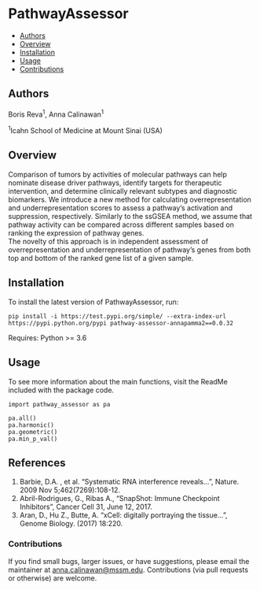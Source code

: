 # PathwayAssessor

- [Authors](#authors)
- [Overview](#Overview)
- [Installation](#installation)
- [Usage](#usage)
- [Contributions](#contributions)

## Authors
Boris Reva<sup>1</sup>, Anna Calinawan<sup>1</sup>

<sup>1</sup>Icahn School of Medicine at Mount Sinai (USA)

## Overview

Comparison of tumors by activities of molecular pathways can help nominate disease driver pathways, 
identify targets for therapeutic intervention, and determine clinically relevant subtypes and diagnostic biomarkers. 
We introduce a new method for calculating overrepresentation and underrepresentation scores to assess a pathway’s 
activation and suppression, respectively. Similarly to the ssGSEA method, we assume that pathway activity can 
be compared across different samples based on ranking the expression of pathway genes.  
The novelty of this approach is in independent assessment of overrepresentation and underrepresentation of pathway’s 
genes from both top and bottom of the ranked gene list of a given sample.


## Installation

To install the latest version of PathwayAssessor, run:

```
pip install -i https://test.pypi.org/simple/ --extra-index-url https://pypi.python.org/pypi pathway-assessor-annapamma2==0.0.32

```
Requires: Python >= 3.6

## Usage
To see more information about the main functions, visit the ReadMe included with the package code.

```
import pathway_assessor as pa

pa.all()
pa.harmonic()
pa.geometric()
pa.min_p_val()
```


## References 
1. Barbie, D.A. , et al. “Systematic RNA interference reveals…”,  Nature. 2009 Nov 5;462(7269):108-12.
2. Abril-Rodrigues, G., Ribas A., “SnapShot: Immune Checkpoint Inhibitors”, Cancer Cell 31, June 12, 2017.
3. Aran, D., Hu Z., Butte, A. “xCell: digitally portraying the tissue…”, Genome Biology. (2017) 18:220. 

### Contributions

If you find small bugs, larger issues, or have suggestions, please email the maintainer at <anna.calinawan@mssm.edu>.
Contributions (via pull requests or otherwise) are welcome.

